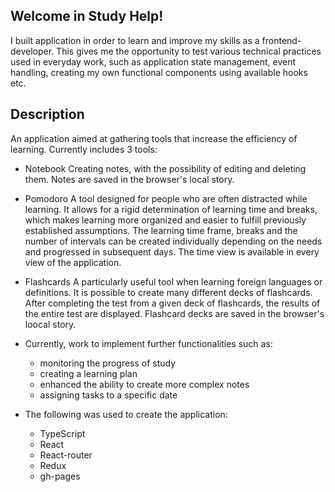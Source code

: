 ## Welcome in Study Help!

I built application in order to learn and improve my skills as a frontend-developer. This gives me the opportunity to test various technical practices used in everyday work, such as application state management, event handling, creating my own functional components using available hooks etc.

## Description

An application aimed at gathering tools that increase the efficiency of learning. Currently includes 3 tools:

- Notebook
  Creating notes, with the possibility of editing and deleting them. Notes are saved in the browser's local story.

- Pomodoro
  A tool designed for people who are often distracted while learning. It allows for a rigid determination of learning time and breaks, which makes learning more organized and easier to fulfill previously established assumptions. The learning time frame, breaks and the number of intervals can be created individually depending on the needs and progressed in subsequent days. The time view is available in every view of the application.

- Flashcards
  A particularly useful tool when learning foreign languages or definitions. It is possible to create many different decks of flashcards. After completing the test from a given deck of flashcards, the results of the entire test are displayed. Flashcard decks are saved in the browser's loocal story.

- Currently, work to implement further functionalities such as:

  * monitoring the progress of study
  * creating a learning plan
  * enhanced the ability to create more complex notes
  * assigning tasks to a specific date

- The following was used to create the application:
  - TypeScript
  - React
  - React-router
  - Redux
  - gh-pages
